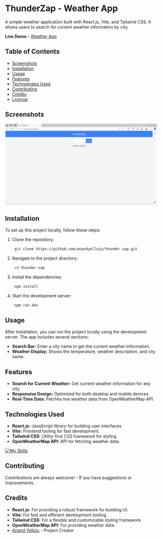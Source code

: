 # ThunderZap - Weather App

A simple weather application built with React.js, Vite, and Tailwind CSS. It allows users to search for current weather information by city.
 
**Live Demo -** [Weather App](thunder-zap.vercel.app/)

## Table of Contents

- [Screenshots](#screenshots)
- [Installation](#installation)
- [Usage](#usage)
- [Features](#features)
- [Technologies Used](#technologies-used)
- [Contributing](#contributing)
- [Credits](#credits)
- [License](#license)

## Screenshots

![Homepage](public/homeUI.png)

## Installation

To set up this project locally, follow these steps:

1. Clone the repository:
    ```bash
     git clone https://github.com/anandyelloju/thunder-zap.git
    ```
2. Navigate to the project directory:
    ```bash
     cd thunder-zap
    ```
3. Install the dependencies:
    ```bash
     npm install
    ```
4. Start the development server:
    ```bash
     npm run dev
    ```

## Usage

After installation, you can run the project locally using the development server. The app includes several sections:

- **Search Bar:** Enter a city name to get the current weather information.
- **Weather Display:** Shows the temperature, weather description, and city name.

## Features

- **Search for Current Weather:** Get current weather information for any city.
- **Responsive Design:** Optimized for both desktop and mobile devices.
- **Real-Time Data:** Fetches live weather data from OpenWeatherMap API.

## Technologies Used

- **React.js:** JavaScript library for building user interfaces.
- **Vite:** Frontend tooling for fast development.
- **Tailwind CSS:** Utility-first CSS framework for styling.
- **OpenWeatherMap API:** API for fetching weather data.

[![My Skills](https://skillicons.dev/icons?i=react,tailwindcss,vite,,javascript,html,css,,vscode,github,vercel)](https://skillicons.dev)

## Contributing

Contributions are always welcome! - If you have suggestions or improvements.

## Credits
- **React.js:** For providing a robust framework for building UI.
- **Vite:** For fast and efficient development tooling.
- **Tailwind CSS:** For a flexible and customizable styling framework.
- **OpenWeatherMap API:** For providing weather data.
- [Anand Yelloju](https://github.com/anandyelloju) - Project Creator
<!--
## License

This project is licensed under the [MIT License](https://choosealicense.com/licenses/mit/) - see the [LICENSE](https://github.com/anandyelloju/weather-app/blob/main/LICENSE) file for details.

-->
